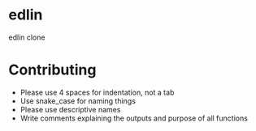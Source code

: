 # edlin
edlin clone
# Contributing
- Please use 4 spaces for indentation, not a tab
- Use snake_case for naming things
- Please use descriptive names
- Write comments explaining the outputs and purpose of all functions

